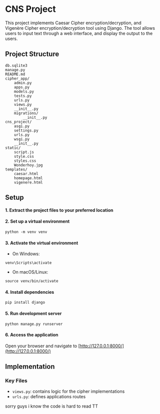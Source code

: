 # **CNS Project**

This project implements Caesar Cipher encryption/decryption, and Vigenère Cipher encryption/decryption tool using Django. The tool allows users to input text through a web interface, and display the output to the users.

## **Project Structure**
    db.sqlite3
    manage.py
    README.md
    cipher_app/
        admin.py
        apps.py
        models.py
        tests.py
        urls.py
        views.py
        __init__.py
        migrations/
            __init__.py
    cns_project/
        asgi.py
        settings.py
        urls.py
        wsgi.py
        __init__.py
    static/
        script.js
        style.css
        styles.css
        Wonderhoy.jpg
    templates/
        caesar.html
        homepage.html
        vigenere.html

## **Setup**
#### 1. Extract the project files to your preferred location
#### 2. Set up a virtual environment
```
python -m venv venv
```
#### 3. Activate the virtual environment
- On Windows:
```
venv\Scripts\activate
```
- On macOS/Linux:
```
source venv/bin/activate
```
#### 4. Install dependencies
```
pip install django
```
#### 5. Run development server
```
python manage.py runserver
```
#### 6. Access the application
Open your browser and navigate to [http://127.0.0.1:8000/](http://127.0.0.1:8000/)

## Implementation

### Key Files
- `views.py`: contains logic for the cipher implementations
- `urls.py`: defines applications routes



sorry guys i know the code is hard to read TT